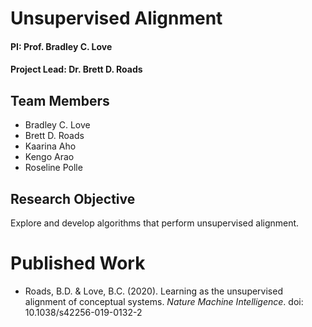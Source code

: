 # Unsupervised Alignment

#### PI: Prof. Bradley C. Love
#### Project Lead: Dr. Brett D. Roads

## Team Members
* Bradley C. Love
* Brett D. Roads
* Kaarina Aho
* Kengo Arao
* Roseline Polle

## Research Objective
Explore and develop algorithms that perform unsupervised alignment.

# Published Work
* Roads, B.D. & Love, B.C. (2020). Learning as the unsupervised alignment of conceptual systems. *Nature Machine Intelligence*. doi: 10.1038/s42256-019-0132-2

